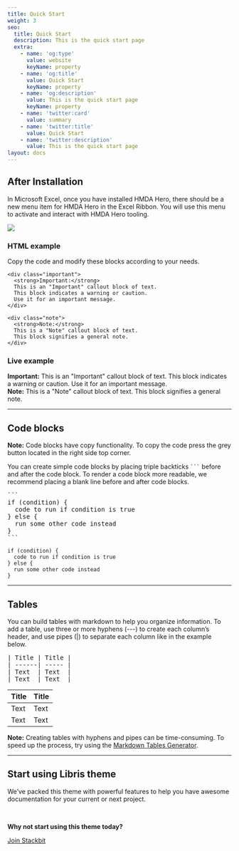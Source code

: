```yaml
---
title: Quick Start
weight: 3
seo:
  title: Quick Start
  description: This is the quick start page
  extra:
    - name: 'og:type'
      value: website
      keyName: property
    - name: 'og:title'
      value: Quick Start
      keyName: property
    - name: 'og:description'
      value: This is the quick start page
      keyName: property
    - name: 'twitter:card'
      value: summary
    - name: 'twitter:title'
      value: Quick Start
    - name: 'twitter:description'
      value: This is the quick start page
layout: docs
---
```

## After Installation

In Microsoft Excel, once you have installed HMDA Hero, there should be a new menu item for HMDA Hero in the Excel Ribbon. You will use this menu to activate and interact with HMDA Hero tooling.

![](/images/HMDA%20Hero%20Excel%20Ribbon.png)

### HTML example

Copy the code and modify these blocks according to your needs.

    <div class="important">
      <strong>Important:</strong> 
      This is an "Important" callout block of text.
      This block indicates a warning or caution. 
      Use it for an important message. 
    </div>

<!---->

    <div class="note">
      <strong>Note:</strong> 
      This is a "Note" callout block of text. 
      This block signifies a general note.
    </div>

### Live example

<div class="important">
  <strong>Important:</strong> 
  This is an "Important" callout block of text. 
  This block indicates a warning or caution.
  Use it for an important message. 
</div>

<div class="note">
  <strong>Note:</strong> 
  This is a "Note" callout block of text. 
  This block signifies a general note.
</div>

<hr>

## Code blocks

<div class="note">
  <strong>Note:</strong>
  Code blocks have copy functionality. To copy the code press the grey button located in the right side top corner.
</div>

You can create simple code blocks by placing triple backticks <code>\`\`\`</code> before and after the code block. To render a code block more readable, we recommend placing a blank line before and after code blocks.

<pre>```
if (condition) {
  code to run if condition is true
} else {
  run some other code instead
}
```
</pre>

    if (condition) {
      code to run if condition is true
    } else {
      run some other code instead
    }

<hr>

## Tables

You can build tables with markdown to help you organize information. To add a table, use three or more hyphens (---) to create each column’s header, and use pipes (|) to separate each column like in the example below.

<pre>
| Title | Title |
| ------| ----- |
| Text  | Text  |
| Text  | Text  |
</pre>

| Title | Title |
| ------| ----- |
| Text  | Text  |
| Text  | Text  |

<div class="note">
  <strong>Note:</strong> 
  Creating tables with hyphens and pipes can be time-consuming. To speed up the process, try using the <a href="http://www.tablesgenerator.com/markdown_tables" >Markdown Tables Generator</a>.
</div>

<hr>

## Start using Libris theme

We’ve packed this theme with powerful features to help you have awesome documentation for your current or next project.

<br>

**Why not start using this theme today?**

<a href="https://www.stackbit.com/" class="button">Join Stackbit</a>
